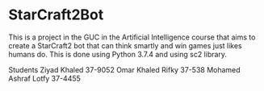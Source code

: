 # StarCraft2Bot
This is a project in the GUC in the Artificial Intelligence course that aims to create a StarCraft2 bot that can think smartly and win games just likes humans do.
This is done using Python 3.7.4 and using sc2 library.

Students 
Ziyad Khaled 37-9052
Omar Khaled Rifky 37-538
Mohamed Ashraf Lotfy 37-4455
